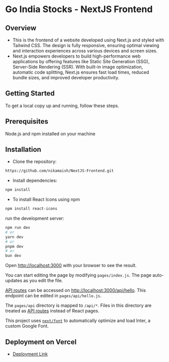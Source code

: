 # Go India Stocks - NextJS Frontend 

## Overview

- This is the frontend of a website developed using Next.js and styled with Tailwind CSS. The design is fully responsive, ensuring optimal viewing and interaction experiences across various devices and screen sizes.
- Next.js empowers developers to build high-performance web applications by offering features like Static Site Generation (SSG), Server-Side Rendering (SSR). With built-in image optimization, automatic code splitting, Next.js ensures fast load times, reduced bundle sizes, and improved developer productivity. 


## Getting Started
To get a local copy up and running, follow these steps.

## Prerequisites
Node.js and npm installed on your machine

## Installation
- Clone the repository:

```bash
https://github.com/nikamaish/NextJS-Frontend.git
```

- Install dependencies:
```bash
npm install
```

- To install React Icons using npm
``` bash
npm install react-icons
```

run the development server:
```bash
npm run dev
# or
yarn dev
# or
pnpm dev
# or
bun dev
```

Open [http://localhost:3000](http://localhost:3000) with your browser to see the result.

You can start editing the page by modifying `pages/index.js`. The page auto-updates as you edit the file.

[API routes](https://nextjs.org/docs/api-routes/introduction) can be accessed on [http://localhost:3000/api/hello](http://localhost:3000/api/hello). This endpoint can be edited in `pages/api/hello.js`.

The `pages/api` directory is mapped to `/api/*`. Files in this directory are treated as [API routes](https://nextjs.org/docs/api-routes/introduction) instead of React pages.

This project uses [`next/font`](https://nextjs.org/docs/basic-features/font-optimization) to automatically optimize and load Inter, a custom Google Font.


## Deployment on Vercel

- [Deployment Link](https://next-js-frontend-lilac.vercel.app/)

